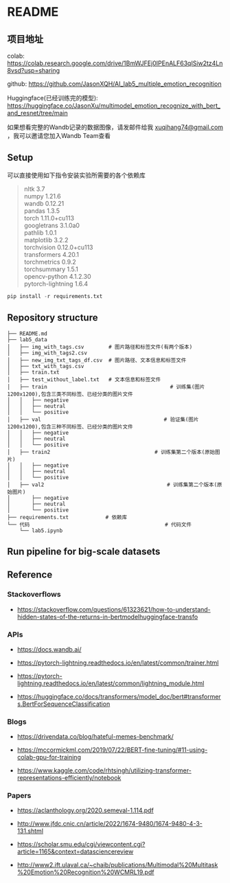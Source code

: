 # README

## 项目地址

colab: https://colab.research.google.com/drive/1BmWJFEj0IPEnALF63qISiw2tz4Ln8vsd?usp=sharing

github: https://github.com/JasonXQH/AI_lab5_multiple_emotion_recognition

Huggingface(已经训练完的模型): https://huggingface.co/JasonXu/multimodel_emotion_recognize_with_bert_and_resnet/tree/main

如果想看完整的Wandb记录的数据图像，请发邮件给我 xuqihang74@gmail.com ，我可以邀请您加入Wandb Team查看

## Setup

可以直接使用如下指令安装实验所需要的各个依赖库

> nltk                          3.7<br>
> numpy                         1.21.6<br>
> wandb                         0.12.21<br>
> pandas                        1.3.5<br>
> torch                         1.11.0+cu113<br>googletrans           3.1.0a0<br>
> pathlib                       1.0.1<br>
> matplotlib                    3.2.2<br>
> torchvision                   0.12.0+cu113<br>
> transformers                  4.20.1<br>
> torchmetrics                  0.9.2<br>
> torchsummary                  1.5.1<br>
> opencv-python                 4.1.2.30<br>
> pytorch-lightning             1.6.4<br>

```python
pip install -r requirements.txt
```

## Repository structure

```
├── README.md
├── lab5_data
│   ├── img_with_tags.csv        # 图片路径和标签文件(有两个版本)
│   ├── img_with_tags2.csv
│   ├── new_img_txt_tags_df.csv  # 图片路径、文本信息和标签文件
│   ├── txt_with_tags.csv
│   ├── train.txt
│   ├── test_without_label.txt   # 文本信息和标签文件
│   ├── train										 # 训练集(图片1200x1200),包含三类不同标签、已经分类的图片文件
│   │   ├── negative
│   │   ├── neutral
│   │   └── positive
│   ├── val										   # 验证集(图片1200x1200),包含三种不同标签、已经分类的图片文件
│   │   ├── negative
│   │   ├── neutral
│   │   └── positive
│   ├── train2									# 训练集第二个版本(原始图片)
│   │   ├── negative
│   │   ├── neutral
│   │   └── positive
│   ├── val2										# 训练集第二个版本(原始图片)
│       ├── negative
│       ├── neutral
│       └── positive	
├── requirements.txt            # 依赖库
└── 代码											  # 代码文件
    └── lab5.ipynb
```

## Run pipeline for big-scale datasets



## Reference

### Stackoverflows

+ https://stackoverflow.com/questions/61323621/how-to-understand-hidden-states-of-the-returns-in-bertmodelhuggingface-transfo

### APIs

+ https://docs.wandb.ai/

+ https://pytorch-lightning.readthedocs.io/en/latest/common/trainer.html

+ https://pytorch-lightning.readthedocs.io/en/latest/common/lightning_module.html
+ https://huggingface.co/docs/transformers/model_doc/bert#transformers.BertForSequenceClassification

### Blogs

+ https://drivendata.co/blog/hateful-memes-benchmark/

+ https://mccormickml.com/2019/07/22/BERT-fine-tuning/#11-using-colab-gpu-for-training
+ https://www.kaggle.com/code/rhtsingh/utilizing-transformer-representations-efficiently/notebook

### Papers

+ https://aclanthology.org/2020.semeval-1.114.pdf

+ http://www.jfdc.cnic.cn/article/2022/1674-9480/1674-9480-4-3-131.shtml
+ https://scholar.smu.edu/cgi/viewcontent.cgi?article=1165&context=datasciencereview

+ http://www2.ift.ulaval.ca/~chaib/publications/Multimodal%20Multitask%20Emotion%20Recognition%20WCMRL19.pdf